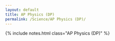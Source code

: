 ```yaml
---
layout: default
title: AP Physics (DP)
permalink: /Science/AP Physics (DP)/
---
```


{% include notes.html class="AP Physics (DP)" %}